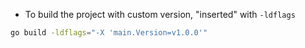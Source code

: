 - To build the project with custom version, "inserted" with `-ldflags`

```bash
go build -ldflags="-X 'main.Version=v1.0.0'"
```
